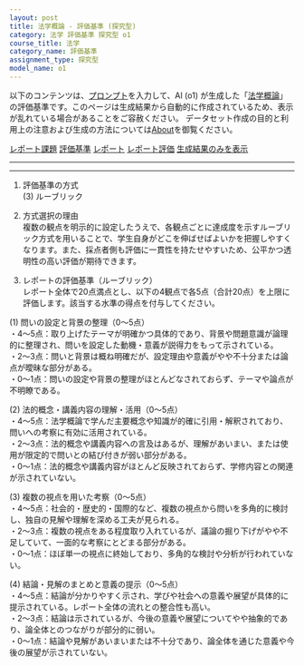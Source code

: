 ```yaml
---
layout: post
title: 法学概論 - 評価基準 (探究型)
category: 法学 評価基準 探究型 o1
course_title: 法学
category_name: 評価基準
assignment_type: 探究型
model_name: o1
---
```


以下のコンテンツは、[プロンプト](https://github.com/takedatoshiyuki/synthetic_assignments/tree/main/generated/法学/o1/prompt_評価基準-探究型.md)を入力して、AI (o1) が生成した「[法学概論](/contents/法学/)」の評価基準です。このページは生成結果から自動的に作成されているため、表示が乱れている場合があることをご容赦ください。
データセット作成の目的と利用上の注意および生成の方法については[About](/About)を御覧ください。

[レポート課題](../レポート課題-探究型)
[評価基準](../評価基準-探究型)
[レポート](../レポート-探究型)
[レポート評価](../レポート評価-探究型)
[生成結果のみを表示](https://github.com/takedatoshiyuki/synthetic_assignments/tree/main/generated/法学/o1/評価基準-探究型.md)
  

***
***
  
1. 評価基準の方式  
(3) ルーブリック  

2. 方式選択の理由  
複数の観点を明示的に設定したうえで、各観点ごとに達成度を示すルーブリック方式を用いることで、学生自身がどこを伸ばせばよいかを把握しやすくなります。また、採点者側も評価に一貫性を持たせやすいため、公平かつ透明性の高い評価が期待できます。  

3. レポートの評価基準（ルーブリック）  
レポート全体で20点満点とし、以下の4観点で各5点（合計20点）を上限に評価します。該当する水準の得点を付与してください。  

(1) 問いの設定と背景の整理（0～5点）  
・4～5点：取り上げたテーマが明確かつ具体的であり、背景や問題意識が論理的に整理され、問いを設定した動機・意義が説得力をもって示されている。  
・2～3点：問いと背景は概ね明確だが、設定理由や意義がやや不十分または論点が曖昧な部分がある。  
・0～1点：問いの設定や背景の整理がほとんどなされておらず、テーマや論点が不明瞭である。  

(2) 法的概念・講義内容の理解・活用（0～5点）  
・4～5点：法学概論で学んだ主要概念や知識が的確に引用・解釈されており、問いへの考察に有効に活用されている。  
・2～3点：法的概念や講義内容への言及はあるが、理解があいまい、または使用が限定的で問いとの結び付きが弱い部分がある。  
・0～1点：法的概念や講義内容がほとんど反映されておらず、学修内容との関連が示されていない。  

(3) 複数の視点を用いた考察（0～5点）  
・4～5点：社会的・歴史的・国際的など、複数の視点から問いを多角的に検討し、独自の見解や理解を深める工夫が見られる。  
・2～3点：複数の視点をある程度取り入れているが、議論の掘り下げがやや不足していて、一面的な考察にとどまる部分がある。  
・0～1点：ほぼ単一の視点に終始しており、多角的な検討や分析が行われていない。  

(4) 結論・見解のまとめと意義の提示（0～5点）  
・4～5点：結論が分かりやすく示され、学びや社会への意義や展望が具体的に提示されている。レポート全体の流れとの整合性も高い。  
・2～3点：結論は示されているが、今後の意義や展望についてやや抽象的であり、論全体とのつながりが部分的に弱い。  
・0～1点：結論や見解があいまいまたは不十分であり、論全体を通じた意義や今後の展望が示されていない。
